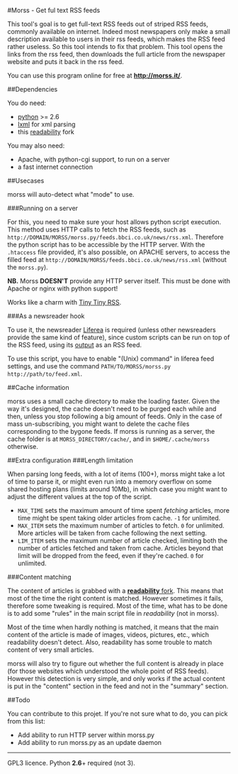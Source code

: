 #Morss - Get ful text RSS feeds

This tool's goal is to get full-text RSS feeds out of striped RSS feeds, commonly available on internet. Indeed most newspapers only make a small description available to users in their rss feeds, which makes the RSS feed rather useless. So this tool intends to fix that problem.
This tool opens the links from the rss feed, then downloads the full article from the newspaper website and puts it back in the rss feed.

You can use this program online for free at **<http://morss.it/>**.

##Dependencies

You do need:
- [python](http://www.python.org/) >= 2.6
- [lxml](http://lxml.de/) for xml parsing
- this [readability](https://github.com/buriy/python-readability) fork

You may also need:
- Apache, with python-cgi support, to run on a server
- a fast internet connection

##Usecases

morss will auto-detect what "mode" to use.

###Running on a server

For this, you need to make sure your host allows python script execution. This method uses HTTP calls to fetch the RSS feeds, such as `http://DOMAIN/MORSS/morss.py/feeds.bbci.co.uk/news/rss.xml`. Therefore the python script has to be accessible by the HTTP server. With the `.htaccess` file provided, it's also possible, on APACHE servers, to access the filled feed at `http://DOMAIN/MORSS/feeds.bbci.co.uk/news/rss.xml` (without the `morss.py`).

**NB.** Morss **DOESN'T** provide any HTTP server itself. This must be done with Apache or nginx with python support!

Works like a charm with [Tiny Tiny RSS](http://tt-rss.org/redmine/projects/tt-rss/wiki).

###As a newsreader hook

To use it, the newsreader [Liferea](http://lzone.de/liferea/) is required (unless other newsreaders provide the same kind of feature), since custom scripts can be run on top of the RSS feed, using its [output](http://lzone.de/liferea/scraping.htm) as an RSS feed.

To use this script, you have to enable "(Unix) command" in liferea feed settings, and use the command `PATH/TO/MORSS/morss.py http://path/to/feed.xml`.

##Cache information

morss uses a small cache directory to make the loading faster. Given the way it's designed, the cache doesn't need to be purged each while and then, unless you stop following a big amount of feeds. Only in the case of mass un-subscribing, you might want to delete the cache files corresponding to the bygone feeds. If morss is running as a server, the cache folder is at `MORSS_DIRECTORY/cache/`, and in `$HOME/.cache/morss` otherwise.

##Extra configuration
###Length limitation

When parsing long feeds, with a lot of items (100+), morss might take a lot of time to parse it, or might even run into a memory overflow on some shared hosting plans (limits around 10Mb), in which case you might want to adjust the different values at the top of the script.

- `MAX_TIME` sets the maximum amount of time spent *fetching* articles, more time might be spent taking older articles from cache. `-1` for unlimited.
- `MAX_ITEM` sets the maximum number of articles to fetch. `0` for unlimited. More articles will be taken from cache following the next setting.
- `LIM_ITEM` sets the maximum number of article checked, limiting both the number of articles fetched and taken from cache. Articles beyond that limit will be dropped from the feed, even if they're cached. `0` for unlimited.

###Content matching

The content of articles is grabbed with a [**readability** fork](https://github.com/buriy/python-readability). This means that most of the time the right content is matched. However sometimes it fails, therefore some tweaking is required. Most of the time, what has to be done is to add some "rules" in the main script file in *readability* (not in morss).

Most of the time when hardly nothing is matched, it means that the main content of the article is made of images, videos, pictures, etc., which readability doesn't detect. Also, readability has some trouble to match content of very small articles.

morss will also try to figure out whether the full content is already in place (for those websites which understood the whole point of RSS feeds). However this detection is very simple, and only works if the actual content is put in the "content" section in the feed and not in the "summary" section.

##Todo

You can contribute to this projet. If you're not sure what to do, you can pick from this list:

- Add ability to run HTTP server within morss.py
- Add ability to run morss.py as an update daemon

---

GPL3 licence.
Python **2.6**+ required (not 3).

